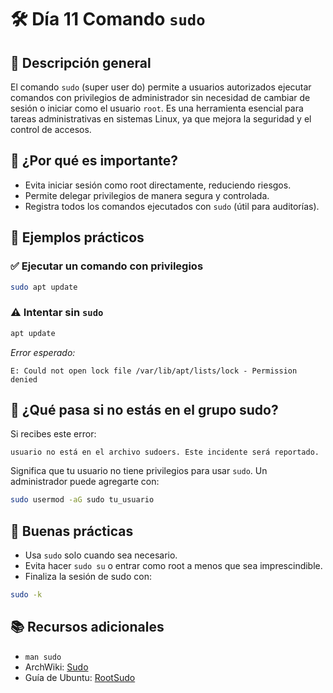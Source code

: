 # 🛠️ Día 11 Comando `sudo`

## 📌 Descripción general

El comando `sudo` (super user do) permite a usuarios autorizados ejecutar comandos con privilegios de
administrador sin necesidad de cambiar de sesión o iniciar como el usuario `root`. Es una herramienta
esencial para tareas administrativas en sistemas Linux, ya que mejora la seguridad y el control de accesos.

## 🧠 ¿Por qué es importante?

* Evita iniciar sesión como root directamente, reduciendo riesgos.
* Permite delegar privilegios de manera segura y controlada.
* Registra todos los comandos ejecutados con `sudo` (útil para auditorías).

## 🧪 Ejemplos prácticos

### ✅ Ejecutar un comando con privilegios

```bash
sudo apt update
```

### ⚠️ Intentar sin `sudo`

```bash
apt update
```

*Error esperado:*  

`E: Could not open lock file /var/lib/apt/lists/lock - Permission denied`

## 🔐 ¿Qué pasa si no estás en el grupo sudo?

Si recibes este error:

```text
usuario no está en el archivo sudoers. Este incidente será reportado.
```

Significa que tu usuario no tiene privilegios para usar `sudo`. Un administrador puede agregarte con:

```bash
sudo usermod -aG sudo tu_usuario
```

## 🧼 Buenas prácticas

* Usa `sudo` solo cuando sea necesario.
* Evita hacer `sudo su` o entrar como root a menos que sea imprescindible.
* Finaliza la sesión de sudo con:

```bash
sudo -k
```

## 📚 Recursos adicionales

* `man sudo`
* ArchWiki: [Sudo](https://wiki.archlinux.org/title/Sudo)
* Guía de Ubuntu: [RootSudo](https://help.ubuntu.com/community/RootSudo)
